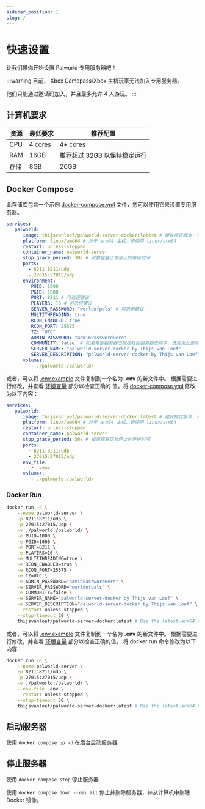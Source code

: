 ```yaml
---
sidebar_position: 1
slug: /
---
```


# 快速设置

让我们带你开始设置 Palworld 专用服务器吧！

:::warning
目前， Xbox Gamepass/Xbox 主机玩家无法加入专用服务器。

他们只能通过邀请码加入，并且最多允许 4 人游玩。
:::

## 计算机要求

| 资源 | 最低要求 | 推荐配置                              |
|----------|---------|------------------------------------------|
| CPU      | 4 cores | 4+ cores                                 |
| RAM      | 16GB    | 推荐超过 32GB 以保持稳定运行 |
| 存储  | 8GB     | 20GB                                     |

## Docker Compose

此存储库包含一个示例
[docker-compose.yml](https://github.com/thijsvanloef/palworld-server-docker/blob/main/docker-compose.yml)
文件，您可以使用它来设置专用服务器。

```yml
services:
   palworld:
      image: thijsvanloef/palworld-server-docker:latest # 建议指定版本，不要选择 latest
      platform: linux/amd64 # 对于 arm64 主机，请使用 linux/arm64
      restart: unless-stopped
      container_name: palworld-server
      stop_grace_period: 30s # 设置容器正常停止的等待时间
      ports:
        - 8211:8211/udp
        - 27015:27015/udp
      environment:
         PUID: 1000
         PGID: 1000
         PORT: 8211 # 可选但建议
         PLAYERS: 16 # 可选但建议
         SERVER_PASSWORD: "worldofpals" # 可选但建议
         MULTITHREADING: true
         RCON_ENABLED: true
         RCON_PORT: 25575
         TZ: "UTC"
         ADMIN_PASSWORD: "adminPasswordHere"
         COMMUNITY: false  # 如果希望服务器出现在社区服务器选项中，请启用此选项，与 SERVER_PASSWORD 一起使用！
         SERVER_NAME: "palworld-server-docker by Thijs van Loef"
         SERVER_DESCRIPTION: "palworld-server-docker by Thijs van Loef"
      volumes:
         - ./palworld:/palworld/
```
<!-- markdownlint-disable-next-line -->
或者，可以将 [.env.example](https://github.com/thijsvanloef/palworld-server-docker/blob/main/.env.example) 文件复制到一个名为 **.env** 的新文件中。<!-- markdownlint-disable-next-line -->
根据需要进行修改，并查看 [环境变量](#/zh/入门/配置/服务器设置#环境变量) 部分以检查正确的 <!-- markdownlint-disable-next-line -->
值。将 [docker-compose.yml](https://github.com/thijsvanloef/palworld-server-docker/blob/main/docker-compose.yml) 修改为以下内容：

```yml
services:
   palworld:
      image: thijsvanloef/palworld-server-docker:latest # 建议指定版本，不要选择 latest
      platform: linux/amd64 # 对于 arm64 主机，请使用 linux/arm64
      restart: unless-stopped
      container_name: palworld-server
      stop_grace_period: 30s # 设置容器正常停止的等待时间
      ports:
        - 8211:8211/udp
        - 27015:27015/udp
      env_file:
         -  .env
      volumes:
         - ./palworld:/palworld/
```

### Docker Run

```bash
docker run -d \
    --name palworld-server \
    -p 8211:8211/udp \
    -p 27015:27015/udp \
    -v ./palworld:/palworld/ \
    -e PUID=1000 \
    -e PGID=1000 \
    -e PORT=8211 \
    -e PLAYERS=16 \
    -e MULTITHREADING=true \
    -e RCON_ENABLED=true \
    -e RCON_PORT=25575 \
    -e TZ=UTC \
    -e ADMIN_PASSWORD="adminPasswordHere" \
    -e SERVER_PASSWORD="worldofpals" \
    -e COMMUNITY=false \
    -e SERVER_NAME="palworld-server-docker by Thijs van Loef" \
    -e SERVER_DESCRIPTION="palworld-server-docker by Thijs van Loef" \
    --restart unless-stopped \
    --stop-timeout 30 \
    thijsvanloef/palworld-server-docker:latest # Use the latest-arm64 tag for arm64 hosts
```
<!-- markdownlint-disable-next-line -->
或者，可以将 [.env.example](https://github.com/thijsvanloef/palworld-server-docker/blob/main/.env.example) 文件复制到一个名为 **.env** 的新文件中。<!-- markdownlint-disable-next-line -->
根据需要进行修改，并查看 [环境变量](#/zh/入门/配置/服务器设置#环境变量) 部分以检查正确的值。
将 docker run 命令修改为以下内容：

```bash
docker run -d \
    --name palworld-server \
    -p 8211:8211/udp \
    -p 27015:27015/udp \
    -v ./palworld:/palworld/ \
    --env-file .env \
    --restart unless-stopped \
    --stop-timeout 30 \
    thijsvanloef/palworld-server-docker:latest # Use the latest-arm64 tag for arm64 hosts
```

## 启动服务器

使用 `docker compose up -d` 在后台启动服务器

## 停止服务器

使用 `docker compose stop` 停止服务器

使用 `docker compose down --rmi all` 停止并删除服务器，并从计算机中删除 Docker 镜像。
